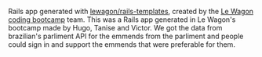 Rails app generated with [lewagon/rails-templates](https://github.com/lewagon/rails-templates), created by the [Le Wagon coding bootcamp](https://www.lewagon.com) team.
This was a Rails app generated in Le Wagon's bootcamp made by Hugo, Tanise and Victor. We got the data from brazilian's parliment API for the emmends from the parliment and people could sign in and support the emmends that were preferable for them.

